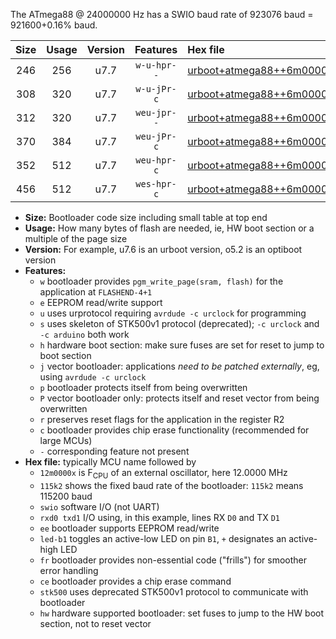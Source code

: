 The ATmega88 @ 24000000 Hz has a SWIO baud rate of 923076 baud = 921600+0.16% baud.

|Size|Usage|Version|Features|Hex file|
|:-:|:-:|:-:|:-:|:--|
|246|256|u7.7|`w-u-hpr--`|[urboot+atmega88++6m0000x++230k4_swio_rxd0_txd1_led+b5_hw.hex](https://raw.githubusercontent.com/stefanrueger/urboot.hex/main/cores/minicore/atmega88/external_oscillator/fcpu++6m0000_Hz/br++230k4_bps/urboot+atmega88++6m0000x++230k4_swio_rxd0_txd1_led+b5_hw.hex)|
|308|320|u7.7|`w-u-jPr-c`|[urboot+atmega88++6m0000x++230k4_swio_rxd0_txd1_led+b5_fr_ce.hex](https://raw.githubusercontent.com/stefanrueger/urboot.hex/main/cores/minicore/atmega88/external_oscillator/fcpu++6m0000_Hz/br++230k4_bps/urboot+atmega88++6m0000x++230k4_swio_rxd0_txd1_led+b5_fr_ce.hex)|
|312|320|u7.7|`weu-jpr--`|[urboot+atmega88++6m0000x++230k4_swio_rxd0_txd1_ee_led+b5.hex](https://raw.githubusercontent.com/stefanrueger/urboot.hex/main/cores/minicore/atmega88/external_oscillator/fcpu++6m0000_Hz/br++230k4_bps/urboot+atmega88++6m0000x++230k4_swio_rxd0_txd1_ee_led+b5.hex)|
|370|384|u7.7|`weu-jPr-c`|[urboot+atmega88++6m0000x++230k4_swio_rxd0_txd1_ee_led+b5_fr_ce.hex](https://raw.githubusercontent.com/stefanrueger/urboot.hex/main/cores/minicore/atmega88/external_oscillator/fcpu++6m0000_Hz/br++230k4_bps/urboot+atmega88++6m0000x++230k4_swio_rxd0_txd1_ee_led+b5_fr_ce.hex)|
|352|512|u7.7|`weu-hpr-c`|[urboot+atmega88++6m0000x++230k4_swio_rxd0_txd1_ee_led+b5_fr_ce_hw.hex](https://raw.githubusercontent.com/stefanrueger/urboot.hex/main/cores/minicore/atmega88/external_oscillator/fcpu++6m0000_Hz/br++230k4_bps/urboot+atmega88++6m0000x++230k4_swio_rxd0_txd1_ee_led+b5_fr_ce_hw.hex)|
|456|512|u7.7|`wes-hpr-c`|[urboot+atmega88++6m0000x++230k4_swio_rxd0_txd1_ee_led+b5_fr_ce_stk500_hw.hex](https://raw.githubusercontent.com/stefanrueger/urboot.hex/main/cores/minicore/atmega88/external_oscillator/fcpu++6m0000_Hz/br++230k4_bps/urboot+atmega88++6m0000x++230k4_swio_rxd0_txd1_ee_led+b5_fr_ce_stk500_hw.hex)|

- **Size:** Bootloader code size including small table at top end
- **Usage:** How many bytes of flash are needed, ie, HW boot section or a multiple of the page size
- **Version:** For example, u7.6 is an urboot version, o5.2 is an optiboot version
- **Features:**
  + `w` bootloader provides `pgm_write_page(sram, flash)` for the application at `FLASHEND-4+1`
  + `e` EEPROM read/write support
  + `u` uses urprotocol requiring `avrdude -c urclock` for programming
  + `s` uses skeleton of STK500v1 protocol (deprecated); `-c urclock` and `-c arduino` both work
  + `h` hardware boot section: make sure fuses are set for reset to jump to boot section
  + `j` vector bootloader: applications *need to be patched externally*, eg, using `avrdude -c urclock`
  + `p` bootloader protects itself from being overwritten
  + `P` vector bootloader only: protects itself and reset vector from being overwritten
  + `r` preserves reset flags for the application in the register R2
  + `c` bootloader provides chip erase functionality (recommended for large MCUs)
  + `-` corresponding feature not present
- **Hex file:** typically MCU name followed by
  + `12m0000x` is F<sub>CPU</sub> of an external oscillator, here 12.0000 MHz
  + `115k2` shows the fixed baud rate of the bootloader: `115k2` means 115200 baud
  + `swio` software I/O (not UART)
  + `rxd0 txd1` I/O using, in this example, lines RX `D0` and TX `D1`
  + `ee` bootloader supports EEPROM read/write
  + `led-b1` toggles an active-low LED on pin `B1`, `+` designates an active-high LED
  + `fr` bootloader provides non-essential code ("frills") for smoother error handling
  + `ce` bootloader provides a chip erase command
  + `stk500` uses deprecated STK500v1 protocol to communicate with bootloader
  + `hw` hardware supported bootloader: set fuses to jump to the HW boot section, not to reset vector
